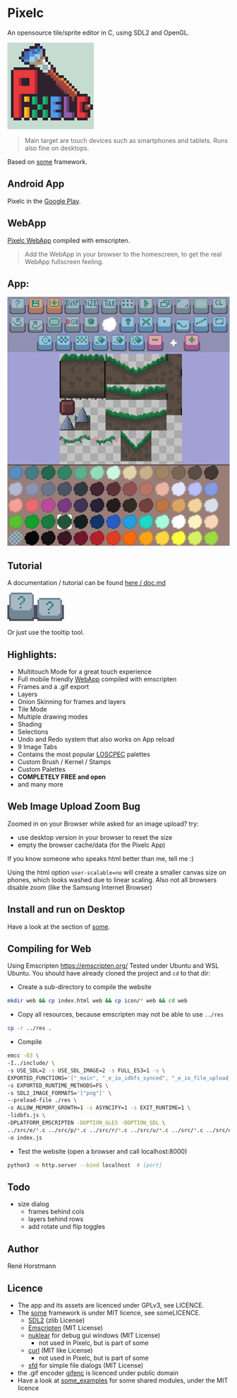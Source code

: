 # Pixelc
An opensource tile/sprite editor in C, using SDL2 and OpenGL.

![logo](icon/icon196.png)

> Main target are touch devices such as smartphones and tablets.
> Runs also fine on desktops.

Based on [some](https://github.com/renehorstmann/some) framework.

## Android App
Pixelc in the [Google Play](https://play.google.com/store/apps/details?id=de.horsimann.pixelc).

## WebApp
[Pixelc WebApp](https://renehorstmann.github.io/pixelc) compiled with emscripten.

> Add the WebApp in your browser to the homescreen, to get the real WebApp fullscreen feeling.

## App:

![example_image](example.png)

## Tutorial
A documentation / tutorial can be found [here / doc.md](doc.md)

![img](doc/res4/button_tooltip.png)

Or just use the tooltip tool. 

## Highlights:
- Multitouch Mode for a great touch experience
- Full mobile friendly [WebApp](https://renehorstmann.github.io/pixelc) compiled with emscripten
- Frames and a .gif export
- Layers
- Onion Skinning for frames and layers
- Tile Mode
- Multiple drawing modes
- Shading
- Selections
- Undo and Redo system that also works on App reload
- 9 Image Tabs
- Contains the most popular [LOSCPEC](https://lospec.com/palette-list) palettes
- Custom Brush / Kernel / Stamps
- Custom Palettes
- **COMPLETELY FREE and open**
- and many more

## Web Image Upload Zoom Bug
Zoomed in on your Browser while asked for an image upload?
try:
- use desktop version in your browser to reset the size
- empty the browser cache/data (for the Pixelc App)

If you know someone who speaks html better than me, tell me :)

Using the html option `user-scalable=no` will create a smaller canvas size on phones, which looks washed due to linear scaling. 
Also not all browsers disable zoom (like the Samsung Internet Browser)

## Install and run on Desktop
Have a look at the section of [some](https://github.com/renehorstmann/some).


## Compiling for Web
Using Emscripten https://emscripten.org/
Tested under Ubuntu and WSL Ubuntu.
You should have already cloned the project and `cd` to that dir:

- Create a sub-directory to compile the website
```sh
mkdir web && cp index.html web && cp icon/* web && cd web
```

- Copy all resources, because emscripten may not be able to use `../res`
```sh
cp -r ../res .
```

- Compile
```sh
emcc -O3 \
-I../include/ \
-s USE_SDL=2 -s USE_SDL_IMAGE=2 -s FULL_ES3=1 -s \
EXPORTED_FUNCTIONS='["_main", "_e_io_idbfs_synced", "_e_io_file_upload_done"]' \
-s EXPORTED_RUNTIME_METHODS=FS \
-s SDL2_IMAGE_FORMATS='["png"]' \
--preload-file ./res \
-s ALLOW_MEMORY_GROWTH=1 -s ASYNCIFY=1 -s EXIT_RUNTIME=1 \
-lidbfs.js \
-DPLATFORM_EMSCRIPTEN -DOPTION_GLES -DOPTION_SDL \
../src/e/*.c ../src/p/*.c ../src/r/*.c ../src/u/*.c ../src/*.c ../src/dialog/*.c ../src/tool/*.c \
-o index.js
```

- Test the website (open a browser and call localhost:8000)
```sh
python3 -m http.server --bind localhost  # [port]
```

## Todo
- size dialog
  - frames behind cols
  - layers behind rows
  - add rotate und flip toggles

## Author
René Horstmann

## Licence
- The app and its assets are licenced under GPLv3, see LICENCE.
- The [some](https://github.com/renehorstmann/some) framework is under MIT licence, see someLICENCE.
    - [SDL2](https://www.libsdl.org/) (zlib License)
    - [Emscripten](emscripten.org) (MIT License)
    - [nuklear](https://github.com/Immediate-Mode-UI/Nuklear) for debug gui windows (MIT License) 
      - not used in Pixelc, but is part of some
    - [curl](https://curl.se/docs/copyright.html) (MIT like License) 
      - not used in Pixelc, but is part of some
    - [sfd](https://github.com/rxi/sfd) for simple file dialogs (MIT License)
- the .gif encoder [gifenc](https://github.com/lecram/gifenc) is licenced under public domain
- Have a look at [some_examples](https://github.com/renehorstmann/some_examples) for some shared modules, under the MIT licence
